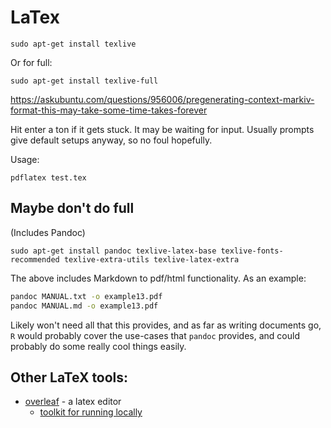 # LaTex

`sudo apt-get install texlive`

Or for full:

`sudo apt-get install texlive-full`

https://askubuntu.com/questions/956006/pregenerating-context-markiv-format-this-may-take-some-time-takes-forever

Hit enter a ton if it gets stuck. It may be waiting for input. Usually prompts give default setups anyway, so no foul hopefully.

Usage:

`pdflatex test.tex`

## Maybe don't do full

(Includes Pandoc)

`sudo apt-get install pandoc texlive-latex-base texlive-fonts-recommended texlive-extra-utils texlive-latex-extra`

The above includes Markdown to pdf/html functionality. As an example:

```sh
pandoc MANUAL.txt -o example13.pdf
pandoc MANUAL.md -o example13.pdf
```

Likely won't need all that this provides, and as far as writing documents go, `R` would probably cover the use-cases that `pandoc` provides, and could probably do some really cool things easily.

## Other LaTeX tools:

* [overleaf](https://github.com/overleaf/overleaf) - a latex editor
  * [toolkit for running locally](https://github.com/overleaf/toolkit/)

